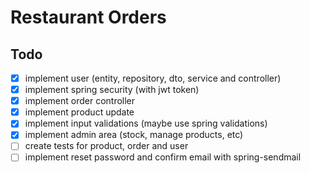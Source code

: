 # Restaurant Orders

## Todo
- [x] implement user (entity, repository, dto, service and controller)
- [x] implement spring security (with jwt token)
- [x] implement order controller
- [x] implement product update
- [x] implement input validations (maybe use spring validations)
- [x] implement admin area (stock, manage products, etc)
- [ ] create tests for product, order and user
- [ ] implement reset password and confirm email with spring-sendmail